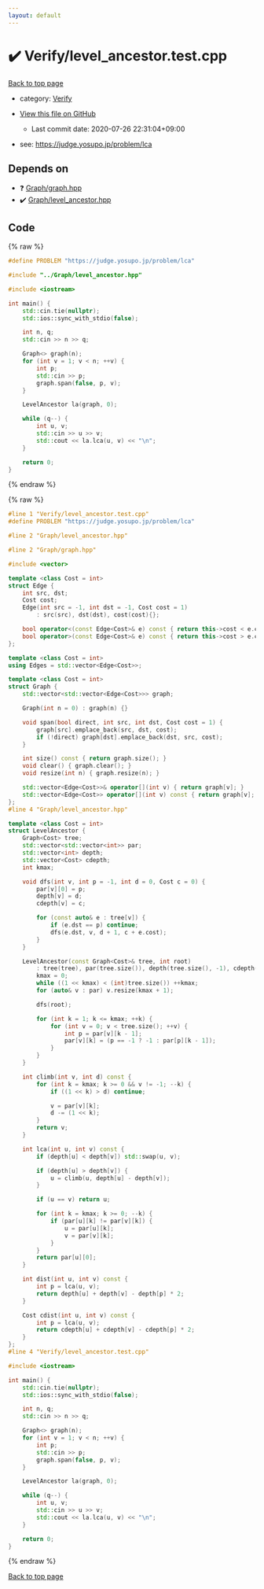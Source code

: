 ```yaml
---
layout: default
---
```


<!-- mathjax config similar to math.stackexchange -->
<script type="text/javascript" async
  src="https://cdnjs.cloudflare.com/ajax/libs/mathjax/2.7.5/MathJax.js?config=TeX-MML-AM_CHTML">
</script>
<script type="text/x-mathjax-config">
  MathJax.Hub.Config({
    TeX: { equationNumbers: { autoNumber: "AMS" }},
    tex2jax: {
      inlineMath: [ ['$','$'] ],
      processEscapes: true
    },
    "HTML-CSS": { matchFontHeight: false },
    displayAlign: "left",
    displayIndent: "2em"
  });
</script>

<script type="text/javascript" src="https://cdnjs.cloudflare.com/ajax/libs/jquery/3.4.1/jquery.min.js"></script>
<script src="https://cdn.jsdelivr.net/npm/jquery-balloon-js@1.1.2/jquery.balloon.min.js" integrity="sha256-ZEYs9VrgAeNuPvs15E39OsyOJaIkXEEt10fzxJ20+2I=" crossorigin="anonymous"></script>
<script type="text/javascript" src="../../assets/js/copy-button.js"></script>
<link rel="stylesheet" href="../../assets/css/copy-button.css" />


# :heavy_check_mark: Verify/level_ancestor.test.cpp

<a href="../../index.html">Back to top page</a>

* category: <a href="../../index.html#5a750f86ef41f22f852c43351e3ff383">Verify</a>
* <a href="{{ site.github.repository_url }}/blob/master/Verify/level_ancestor.test.cpp">View this file on GitHub</a>
    - Last commit date: 2020-07-26 22:31:04+09:00


* see: <a href="https://judge.yosupo.jp/problem/lca">https://judge.yosupo.jp/problem/lca</a>


## Depends on

* :question: <a href="../../library/Graph/graph.hpp.html">Graph/graph.hpp</a>
* :heavy_check_mark: <a href="../../library/Graph/level_ancestor.hpp.html">Graph/level_ancestor.hpp</a>


## Code

<a id="unbundled"></a>
{% raw %}
```cpp
#define PROBLEM "https://judge.yosupo.jp/problem/lca"

#include "../Graph/level_ancestor.hpp"

#include <iostream>

int main() {
    std::cin.tie(nullptr);
    std::ios::sync_with_stdio(false);

    int n, q;
    std::cin >> n >> q;

    Graph<> graph(n);
    for (int v = 1; v < n; ++v) {
        int p;
        std::cin >> p;
        graph.span(false, p, v);
    }

    LevelAncestor la(graph, 0);

    while (q--) {
        int u, v;
        std::cin >> u >> v;
        std::cout << la.lca(u, v) << "\n";
    }

    return 0;
}

```
{% endraw %}

<a id="bundled"></a>
{% raw %}
```cpp
#line 1 "Verify/level_ancestor.test.cpp"
#define PROBLEM "https://judge.yosupo.jp/problem/lca"

#line 2 "Graph/level_ancestor.hpp"

#line 2 "Graph/graph.hpp"

#include <vector>

template <class Cost = int>
struct Edge {
    int src, dst;
    Cost cost;
    Edge(int src = -1, int dst = -1, Cost cost = 1)
        : src(src), dst(dst), cost(cost){};

    bool operator<(const Edge<Cost>& e) const { return this->cost < e.cost; }
    bool operator>(const Edge<Cost>& e) const { return this->cost > e.cost; }
};

template <class Cost = int>
using Edges = std::vector<Edge<Cost>>;

template <class Cost = int>
struct Graph {
    std::vector<std::vector<Edge<Cost>>> graph;

    Graph(int n = 0) : graph(n) {}

    void span(bool direct, int src, int dst, Cost cost = 1) {
        graph[src].emplace_back(src, dst, cost);
        if (!direct) graph[dst].emplace_back(dst, src, cost);
    }

    int size() const { return graph.size(); }
    void clear() { graph.clear(); }
    void resize(int n) { graph.resize(n); }

    std::vector<Edge<Cost>>& operator[](int v) { return graph[v]; }
    std::vector<Edge<Cost>> operator[](int v) const { return graph[v]; }
};
#line 4 "Graph/level_ancestor.hpp"

template <class Cost = int>
struct LevelAncestor {
    Graph<Cost> tree;
    std::vector<std::vector<int>> par;
    std::vector<int> depth;
    std::vector<Cost> cdepth;
    int kmax;

    void dfs(int v, int p = -1, int d = 0, Cost c = 0) {
        par[v][0] = p;
        depth[v] = d;
        cdepth[v] = c;

        for (const auto& e : tree[v]) {
            if (e.dst == p) continue;
            dfs(e.dst, v, d + 1, c + e.cost);
        }
    }

    LevelAncestor(const Graph<Cost>& tree, int root)
        : tree(tree), par(tree.size()), depth(tree.size(), -1), cdepth(tree.size()) {
        kmax = 0;
        while ((1 << kmax) < (int)tree.size()) ++kmax;
        for (auto& v : par) v.resize(kmax + 1);

        dfs(root);

        for (int k = 1; k <= kmax; ++k) {
            for (int v = 0; v < tree.size(); ++v) {
                int p = par[v][k - 1];
                par[v][k] = (p == -1 ? -1 : par[p][k - 1]);
            }
        }
    }

    int climb(int v, int d) const {
        for (int k = kmax; k >= 0 && v != -1; --k) {
            if ((1 << k) > d) continue;

            v = par[v][k];
            d -= (1 << k);
        }
        return v;
    }

    int lca(int u, int v) const {
        if (depth[u] < depth[v]) std::swap(u, v);

        if (depth[u] > depth[v]) {
            u = climb(u, depth[u] - depth[v]);
        }

        if (u == v) return u;

        for (int k = kmax; k >= 0; --k) {
            if (par[u][k] != par[v][k]) {
                u = par[u][k];
                v = par[v][k];
            }
        }
        return par[u][0];
    }

    int dist(int u, int v) const {
        int p = lca(u, v);
        return depth[u] + depth[v] - depth[p] * 2;
    }

    Cost cdist(int u, int v) const {
        int p = lca(u, v);
        return cdepth[u] + cdepth[v] - cdepth[p] * 2;
    }
};
#line 4 "Verify/level_ancestor.test.cpp"

#include <iostream>

int main() {
    std::cin.tie(nullptr);
    std::ios::sync_with_stdio(false);

    int n, q;
    std::cin >> n >> q;

    Graph<> graph(n);
    for (int v = 1; v < n; ++v) {
        int p;
        std::cin >> p;
        graph.span(false, p, v);
    }

    LevelAncestor la(graph, 0);

    while (q--) {
        int u, v;
        std::cin >> u >> v;
        std::cout << la.lca(u, v) << "\n";
    }

    return 0;
}

```
{% endraw %}

<a href="../../index.html">Back to top page</a>

